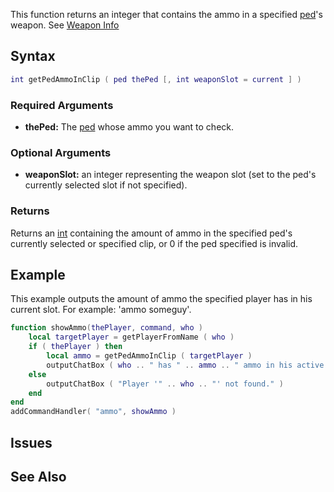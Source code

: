 This function returns an integer that contains the ammo in a specified [ped](/ped.md "wikilink")'s weapon. See [Weapon Info](/weapon.md "wikilink")

Syntax
------

``` lua
int getPedAmmoInClip ( ped thePed [, int weaponSlot = current ] )
```

### Required Arguments

-   **thePed:** The [ped](/ped.md "wikilink") whose ammo you want to check.

### Optional Arguments

-   **weaponSlot:** an integer representing the weapon slot (set to the ped's currently selected slot if not specified).

### Returns

Returns an [int](/int.md "wikilink") containing the amount of ammo in the specified ped's currently selected or specified clip, or 0 if the ped specified is invalid.

Example
-------

This example outputs the amount of ammo the specified player has in his current slot. For example: 'ammo someguy'.

``` lua
function showAmmo(thePlayer, command, who )
    local targetPlayer = getPlayerFromName ( who )
    if ( thePlayer ) then
        local ammo = getPedAmmoInClip ( targetPlayer )
        outputChatBox ( who .. " has " .. ammo .. " ammo in his active clip" )
    else
        outputChatBox ( "Player '" .. who .. "' not found." )
    end
end
addCommandHandler( "ammo", showAmmo )
```

Issues
------

See Also
--------
